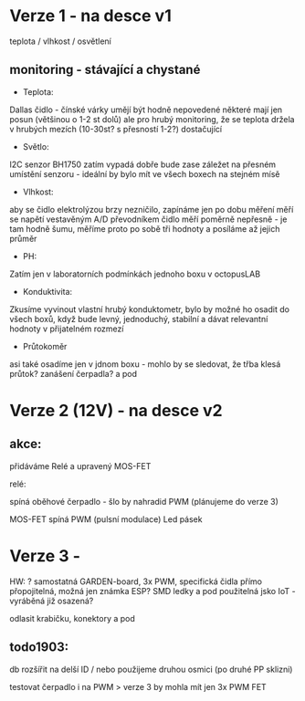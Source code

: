 # Verze 1 - na desce v1

teplota / vlhkost / osvětlení

## monitoring - stávající a chystané

- Teplota: 

Dallas čidlo - čínské várky umějí být hodně nepovedené
některé mají jen posun (většinou o 1-2 st dolů) 
ale pro hrubý monitoring, že se teplota držela v hrubých mezích (10-30st? s přesností 1-2?) dostačující

- Světlo:

I2C senzor BH1750 zatím vypadá dobře
bude zase záležet na přesném umístění senzoru - ideální by bylo mít ve všech boxech na stejném mísě

- Vlhkost:

aby se čidlo elektrolýzou brzy nezničilo, zapínáme jen po dobu měření
měří se napětí vestavěným A/D převodníkem
čidlo měří poměrně nepřesně - je tam hodně šumu, měříme proto po sobě tři hodnoty a posíláme až jejich průměr 

- PH:

Zatím jen v laboratorních podmínkách jednoho boxu v octopusLAB


- Konduktivita:

Zkusíme vyvinout vlastní hrubý konduktometr, bylo by možné ho osadit do všech boxů, když bude levný, jednoduchý, stabilní a dávat relevantní hodnoty v přijatelném rozmezí

- Průtokoměr

asi také osadíme jen v jdnom boxu - mohlo by se sledovat, že třba klesá průtok? zanášení čerpadla? a pod


# Verze 2 (12V) - na desce v2

## akce:

přidáváme Relé a upravený MOS-FET

relé: 

spíná oběhové čerpadlo - šlo by nahradid PWM (plánujeme do verze 3)


MOS-FET spíná PWM (pulsní modulace) Led pásek

# Verze 3 - 

HW: ? samostatná GARDEN-board, 3x PWM, specifická čidla přímo přopojitelná, možná jen známka ESP? SMD ledky a pod
použitelná jsko IoT - vyráběná již osazená?

odlasit krabičku, konektory a pod

## todo1903:

db rozšířit na delší ID / nebo použijeme druhou osmici (po druhé PP sklizni)

testovat čerpadlo i na PWM > verze 3 by mohla mít jen 3x PWM FET
